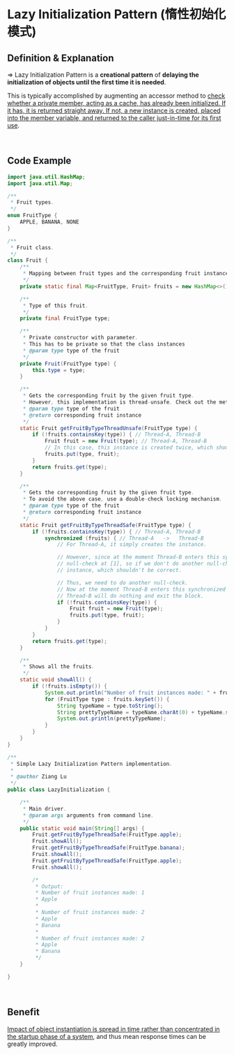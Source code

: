 # Lazy Initialization Pattern (惰性初始化模式)

## Definition & Explanation

=> Lazy Initialization Pattern is a **creational pattern** of **delaying the initialization of objects until the first time it is needed**.

This is typically accomplished by augmenting an accessor method to <u>check whether a private member, acting as a cache, has already been initialized. If it has, it is returned straight away. If not, a new instance is created, placed into the member variable, and returned to the caller just-in-time for its first use</u>.

<br>

## Code Example

```java
import java.util.HashMap;
import java.util.Map;

/**
 * Fruit types.
 */
enum FruitType {
    APPLE, BANANA, NONE
}

/**
 * Fruit class.
 */
class Fruit {
    /**
     * Mapping between fruit types and the corresponding fruit instances.
     */
    private static final Map<FruitType, Fruit> fruits = new HashMap<>();

    /**
     * Type of this fruit.
     */
    private final FruitType type;

    /**
     * Private constructor with parameter.
     * This has to be private so that the class instances
     * @param type type of the fruit
     */
    private Fruit(FruitType type) {
        this.type = type;
    }

    /**
     * Gets the corresponding fruit by the given fruit type.
     * However, this implementation is thread-unsafe. Check out the method body.
     * @param type type of the fruit
     * @return corresponding fruit instance
     */
    static Fruit getFruitByTypeThreadUnsafe(FruitType type) {
        if (!fruits.containsKey(type)) { // Thread-A, Thread-B
            Fruit fruit = new Fruit(type); // Thread-A, Thread-B
            // In this case, this instance is created twice, which shouldn't be correct.
            fruits.put(type, fruit);
        }
        return fruits.get(type);
    }

    /**
     * Gets the corresponding fruit by the given fruit type.
     * To avoid the above case, use a double-check locking mechanism.
     * @param type type of the fruit
     * @return corresponding fruit instance
     */
    static Fruit getFruitByTypeThreadSafe(FruitType type) {
        if (!fruits.containsKey(type)) { // Thread-A, Thread-B
            synchronized (fruits) { // Thread-A   ->   Thread-B
                // For Thread-A, it simply creates the instance.

                // However, since at the moment Thread-B enters this synchronized block, it has already passed the
                // null-check at [1], so if we don't do another null-check here, Thread-B will again create the
                // instance, which shouldn't be correct.

                // Thus, we need to do another null-check.
                // Now at the moment Thread-B enters this synchronized block, since Thread-A has created the instance,
                // Thread-B will do nothing and exit the block.
                if (!fruits.containsKey(type)) {
                    Fruit fruit = new Fruit(type);
                    fruits.put(type, fruit);
                }
            }
        }
        return fruits.get(type);
    }

    /**
     * Shows all the fruits.
     */
    static void showAll() {
        if (!fruits.isEmpty()) {
            System.out.println("Number of fruit instances made: " + fruits.size());
            for (FruitType type : fruits.keySet()) {
                String typeName = type.toString();
                String prettyTypeName = typeName.charAt(0) + typeName.substring(1).toLowerCase();
                System.out.println(prettyTypeName);
            }
        }
    }
}

/**
 * Simple Lazy Initialization Pattern implementation.
 *
 * @author Ziang Lu
 */
public class LazyInitialization {

    /**
     * Main driver.
     * @param args arguments from command line.
     */
    public static void main(String[] args) {
        Fruit.getFruitByTypeThreadSafe(FruitType.apple);
        Fruit.showAll();
        Fruit.getFruitByTypeThreadSafe(FruitType.banana);
        Fruit.showAll();
        Fruit.getFruitByTypeThreadSafe(FruitType.apple);
        Fruit.showAll();

        /*
         * Output:
         * Number of fruit instances made: 1
         * Apple
         *
         * Number of fruit instances made: 2
         * Apple
         * Banana
         *
         * Number of fruit instances made: 2
         * Apple
         * Banana
         */
    }

}

```

<br>

## Benefit

<u>Impact of object instantiation is spread in time rather than concentrated in the startup phase of a system</u>, and thus mean response times can be greatly improved.

